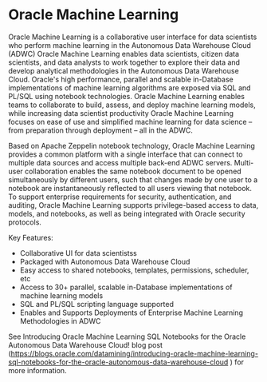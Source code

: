# Oracle Machine Learning
Oracle Machine Learning is a collaborative user interface for data scientists who perform machine learning in the Autonomous Data Warehouse Cloud (ADWC)  Oracle Machine Learning enables data scientists, citizen data scientists, and data analysts to work together to explore their data and develop analytical methodologies in the Autonomous Data Warehouse Cloud.  Oracle's high performance, parallel and scalable in-Database implementations of machine learning algorithms are exposed via SQL and PL/SQL using notebook technologies.  Oracle Machine Learning enables teams to collaborate to build, assess, and deploy machine learning models, while increasing data scientist productivity Oracle Machine Learning focuses on ease of use and simplified machine learning for data science – from preparation through deployment – all in the ADWC.

Based on Apache Zeppelin notebook technology, Oracle Machine Learning provides a common platform with a single interface that can connect to multiple data sources and access multiple back-end ADWC servers.  Multi-user collaboration enables the same notebook document to be opened simultaneously by different users, such that changes made by one user to a notebook are instantaneously reflected to all users viewing that notebook. To support enterprise requirements for security, authentication, and auditing, Oracle Machine Learning supports privilege-based access to data, models, and notebooks, as well as being integrated with Oracle security protocols.

Key Features:   

* Collaborative UI for data scientistss
* Packaged with Autonomous Data Warehouse Cloud
* Easy access to shared notebooks, templates, permissions, scheduler, etc
* Access to 30+ parallel, scalable in-Database implementations of machine learning models 
* SQL and PL/SQL scripting language supported
* Enables and Supports Deployments of Enterprise Machine Learning Methodologies in ADWC

 See Introducing Oracle Machine Learning SQL Notebooks for the Oracle Autonomous Data Warehouse Cloud! blog post (https://blogs.oracle.com/datamining/introducing-oracle-machine-learning-sql-notebooks-for-the-oracle-autonomous-data-warehouse-cloud ) for more information.  
